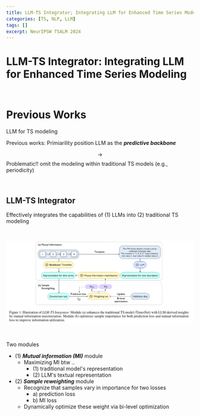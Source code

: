 ```yaml
---
title: LLM-TS Integrator; Integrating LLM for Enhanced Time Series Modeling
categories: [TS, NLP, LLM]
tags: []
excerpt: NeurIPSW TSALM 2024
---
```


<script src="https://cdn.mathjax.org/mathjax/latest/MathJax.js?config=TeX-AMS-MML_HTMLorMML" type="text/javascript"></script>

# LLM-TS Integrator: Integrating LLM for Enhanced Time Series Modeling

<br>

# Previous Works

LLM for TS modeling

Previous works: Primiarility position LLM as the ***predictive backbone***

$$\rightarrow$$ Problematic!! omit the modeling within traditional TS models (e.g., periodicity)

<br>

## LLM-TS Integrator

Effectively integrates the capabilities of (1) LLMs into (2) traditional TS modeling

<br>

![figure2](/assets/img/ts2/img235.png)

<br>

Two modules

- (1) ***Mutual information (MI)*** module
  - Maximizing MI btw ..
    - (1) traditional model's representation
    - (2) LLM's textual representation
- (2) ***Sample reweighting*** module
  - Recognize that samples vary in importance for two losses
    - a) prediction loss
    - b) MI loss
  - Dynamically optimize these weight via bi-level optimization




